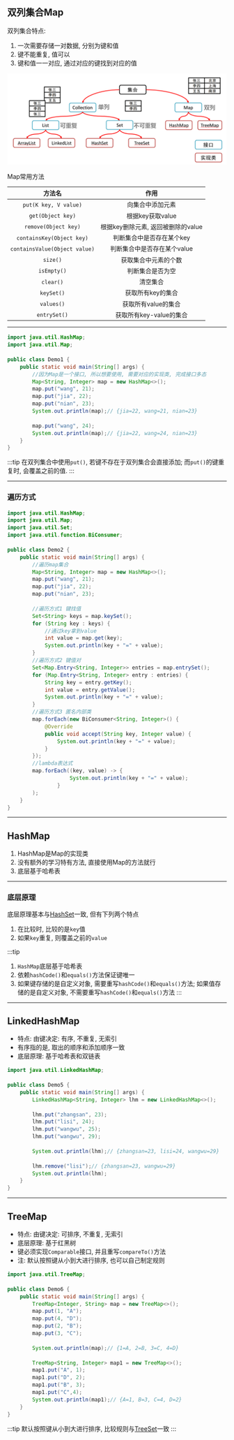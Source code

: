 ## 双列集合Map

双列集合特点:

1. 一次需要存储一对数据, 分别为键和值
2. 键不能重复, 值可以
3. 键和值一一对应, 通过对应的键找到对应的值

![集合类体系结构图](./img/1.%20集合类体系结构图.png)

Map常用方法

|            方法名             |                作用                |
| :---------------------------: | :--------------------------------: |
|     `put(K key, V value)`     |          向集合中添加元素          |
|       `get(Object key)`       |          根据key获取value          |
|     `remove(Object key)`      | 根据key删除元素, 返回被删除的value |
|   `containsKey(Object key)`   |     判断集合中是否存在某个key      |
| `containsValue(Object value)` |    判断集合中是否存在某个value     |
|           `size()`            |        获取集合中元素的个数        |
|          `isEmpty()`          |          判断集合是否为空          |
|           `clear()`           |              清空集合              |
|          `keySet()`           |         获取所有key的集合          |
|          `values()`           |        获取所有value的集合         |
|         `entrySet()`          |      获取所有key-value的集合       |

---

```java [基本使用]
import java.util.HashMap;
import java.util.Map;

public class Demo1 {
    public static void main(String[] args) {
        //因为Map是一个接口, 所以想要使用, 需要对应的实现类, 完成接口多态
        Map<String, Integer> map = new HashMap<>();
        map.put("wang", 21);
        map.put("jia", 22);
        map.put("nian", 23);
        System.out.println(map);// {jia=22, wang=21, nian=23}

        map.put("wang", 24);
        System.out.println(map);// {jia=22, wang=24, nian=23}
    }
}
```

:::tip
在双列集合中使用`put()`, 若键不存在于双列集合会直接添加; 而`put()`的键重复时, 会覆盖之前的值.
:::

---

### 遍历方式

```java [Demo2.java]
import java.util.HashMap;
import java.util.Map;
import java.util.Set;
import java.util.function.BiConsumer;

public class Demo2 {
    public static void main(String[] args) {
        //遍历map集合
        Map<String, Integer> map = new HashMap<>();
        map.put("wang", 21);
        map.put("jia", 22);
        map.put("nian", 23);

        //遍历方式1 键找值
        Set<String> keys = map.keySet();
        for (String key : keys) {
            //通过key拿到value
            int value = map.get(key);
            System.out.println(key + "=" + value);
        }
        //遍历方式2 键值对
        Set<Map.Entry<String, Integer>> entries = map.entrySet();
        for (Map.Entry<String, Integer> entry : entries) {
            String key = entry.getKey();
            int value = entry.getValue();
            System.out.println(key + "=" + value);
        }
        //遍历方式3 匿名内部类
        map.forEach(new BiConsumer<String, Integer>() {
            @Override
            public void accept(String key, Integer value) {
                System.out.println(key + "=" + value);
            }
        });
        //lambda表达式
        map.forEach((key, value) -> {
                    System.out.println(key + "=" + value);
                }
        );
    }
}
```

---

## HashMap

1. HashMap是Map的实现类
2. 没有额外的学习特有方法, 直接使用Map的方法就行
3. 底层基于哈希表

---

### 底层原理

底层原理基本与[HashSet](./22.集合.md#hashset的底层实现原理)一致, 但有下列两个特点

1. 在比较时, 比较的是`key`值
2. 如果`key`重复, 则覆盖之前的`value`

:::tip
1. `HashMap`底层基于哈希表
2. 依赖`hashCode()`和`equals()`方法保证键唯一
3. 如果键存储的是自定义对象, 需要重写`hashCode()`和`equals()`方法; 如果值存储的是自定义对象, 不需要重写`hashCode()`和`equals()`方法
:::

---

## LinkedHashMap

- 特点: 由键决定: 有序, 不重复, 无索引
- 有序指的是, 取出的顺序和添加顺序一致
- 底层原理: 基于哈希表和双链表

```java
import java.util.LinkedHashMap;

public class Demo5 {
    public static void main(String[] args) {
        LinkedHashMap<String, Integer> lhm = new LinkedHashMap<>();

        lhm.put("zhangsan", 23);
        lhm.put("lisi", 24);
        lhm.put("wangwu", 25);
        lhm.put("wangwu", 29);

        System.out.println(lhm);// {zhangsan=23, lisi=24, wangwu=29}

        lhm.remove("lisi");// {zhangsan=23, wangwu=29}
        System.out.println(lhm);
    }
}
```

---

## TreeMap

- 特点: 由键决定: 可排序, 不重复, 无索引
- 底层原理: 基于红黑树
- 键必须实现`Comparable`接口, 并且重写`compareTo()`方法
- 注: 默认按照键从小到大进行排序, 也可以自己制定规则

```java
import java.util.TreeMap;

public class Demo6 {
    public static void main(String[] args) {
        TreeMap<Integer, String> map = new TreeMap<>();
        map.put(1, "A");
        map.put(4, "D");
        map.put(2, "B");
        map.put(3, "C");

        System.out.println(map);// {1=A, 2=B, 3=C, 4=D}

        TreeMap<String, Integer> map1 = new TreeMap<>();
        map1.put("A", 1);
        map1.put("D", 2);
        map1.put("B", 3);
        map1.put("C",4);
        System.out.println(map1);// {A=1, B=3, C=4, D=2}
    }
}
```

:::tip
默认按照键从小到大进行排序, 比较规则与[TreeSet](./22.集合.md#treeset的排序规则)一致
:::